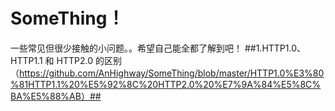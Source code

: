 # SomeThing！
一些常见但很少接触的小问题。。希望自己能全都了解到吧！
##1.HTTP1.0、HTTP1.1 和 HTTP2.0 的区别（https://github.com/AnHighway/SomeThing/blob/master/HTTP1.0%E3%80%81HTTP1.1%20%E5%92%8C%20HTTP2.0%20%E7%9A%84%E5%8C%BA%E5%88%AB）##

